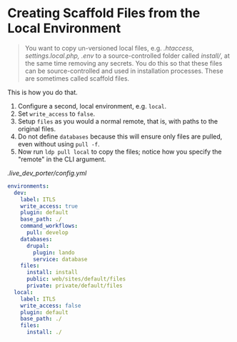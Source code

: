 # Creating Scaffold Files from the Local Environment

> You want to copy un-versioned local files, e.g. _.htaccess, settings.local.php, .env_ to a source-controlled folder called _install/_, at the same time removing any secrets. You do this so that these files can be source-controlled and used in installation processes. These are sometimes called scaffold files.

This is how you do that.

1. Configure a second, local environment, e.g. `local`.
3. Set `write_access` to `false`.
2. Setup `files` as you would a normal remote, that is, with paths to the original files.
4. Do not define `databases` because this will ensure only files are pulled, even without using `pull -f`.
5. Now run `ldp pull local` to copy the files; notice how you specify the "remote" in the CLI argument.

_.live_dev_porter/config.yml_

```yaml
environments:
  dev:
    label: ITLS
    write_access: true
    plugin: default
    base_path: ./
    command_workflows:
      pull: develop
    databases:
      drupal:
        plugin: lando
        service: database
    files:
      install: install
      public: web/sites/default/files
      private: private/default/files
  local:
    label: ITLS
    write_access: false
    plugin: default
    base_path: ./
    files:
      install: ./
```
